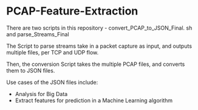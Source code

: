 # PCAP-Feature-Extraction

There are two scripts in this repository - convert_PCAP_to_JSON_Final. sh and parse_Streams_Final

The Script to parse streams take in a packet capture as input, and outputs multiple files, per TCP and UDP flow. 

Then, the conversion Script takes the multiple PCAP files, and converts them to JSON files.

Use cases of the JSON files include:
  - Analysis for Big Data
  - Extract features for prediction in a Machine Learning algorithm
